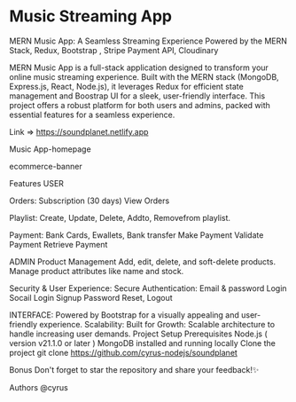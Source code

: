 # Music Streaming App

MERN Music App: A Seamless Streaming Experience Powered by the MERN Stack, Redux, Bootstrap , Stripe Payment API, Cloudinary

MERN Music App is a full-stack application designed to transform your online music streaming experience. Built with the MERN stack (MongoDB, Express.js, React, Node.js), it leverages Redux for efficient state management and Boostrap UI for a sleek, user-friendly interface. This project offers a robust platform for both users and admins, packed with essential features for a seamless experience.

Link => https://soundplanet.netlify.app


Music App-homepage

ecommerce-banner

Features
USER

Orders:
Subscription (30 days)
View Orders

Playlist:
Create, Update, Delete, Addto, Removefrom playlist.

Payment:
Bank Cards, Ewallets, Bank transfer
Make Payment 
Validate Payment
Retrieve Payment

ADMIN
Product Management
Add, edit, delete, and soft-delete products.
Manage product attributes like name and stock.

Security & User Experience:
Secure Authentication:
Email & password Login
Socail Login
Signup
Password Reset, 
Logout

INTERFACE:
Powered by Bootstrap for a visually appealing and user-friendly experience.
Scalability:
Built for Growth:
Scalable architecture to handle increasing user demands.
Project Setup
Prerequisites
Node.js ( version v21.1.0 or later )
MongoDB installed and running locally
Clone the project
git clone https://github.com/cyrus-nodejs/soundplanet

Bonus
Don't forget to star the repository and share your feedback!✨

Authors
@cyrus
